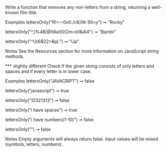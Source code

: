 Write a function that removes any non-letters from a string, returning a well-known film title.

Examples
lettersOnly("R!=:~0o0./c&}9k`60=y") ➞ "Rocky"

lettersOnly("^,]%4B|@56a![0{2m>b1&4i4") ➞ "Bambi"

lettersOnly("^U)6$22>8p).") ➞ "Up"

Notes
See the Resources section for more information on JavaScript string methods.

*** slightly different
Check if the given string consists of only letters and spaces and if every letter is in lower case.

Examples
lettersOnly("JAVACRIPT") ➞ false

lettersOnly("javascript") ➞ true

lettersOnly("12321313") ➞ false

lettersOnly("i have spaces") ➞ true

lettersOnly("i have numbers(1-10)") ➞ false

lettersOnly("") ➞ false

Notes
Empty arguments will always return false.
Input values will be mixed (symbols, letters, numbers).
